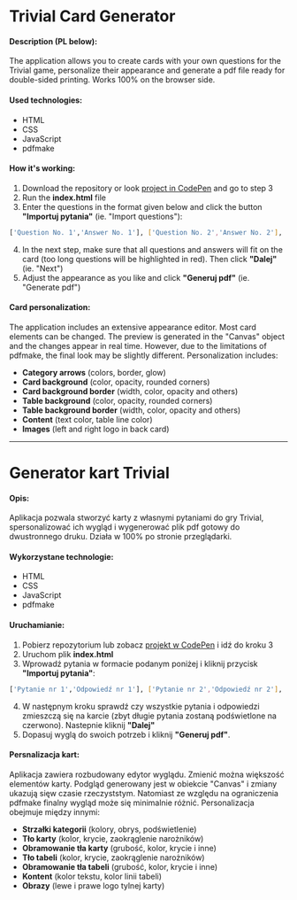 # Trivial Card Generator
#### Description (PL below):
The application allows you to create cards with your own questions for the Trivial game, personalize their appearance and generate a pdf file ready for double-sided printing. Works 100% on the browser side.

#### Used technologies:
* HTML
* CSS
* JavaScript
* pdfmake

#### How it's working:
1) Download the repository or look [project in CodePen](https://codepen.io/oskars24/full/OJLRWgj) and go to step 3
2) Run the __index.html__ file
3) Enter the questions in the format given below and click the button __"Importuj pytania"__ (ie. "Import questions"):
```sh
['Question No. 1','Answer No. 1'], ['Question No. 2','Answer No. 2'], ...
```
4) In the next step, make sure that all questions and answers will fit on the card (too long questions will be highlighted in red). Then click __"Dalej"__ (ie. "Next")
5) Adjust the appearance as you like and click __"Generuj pdf"__ (ie. "Generate pdf")

#### Card personalization:
The application includes an extensive appearance editor. Most card elements can be changed. The preview is generated in the "Canvas" object and the changes appear in real time. However, due to the limitations of pdfmake, the final look may be slightly different. Personalization includes:
- __Category arrows__ (colors, border, glow)
- __Card background__ (color, opacity, rounded corners)
- __Card background border__ (width, color, opacity and others)
- __Table background__ (color, opacity, rounded corners)
- __Table background border__ (width, color, opacity and others)
- __Content__ (text color, table line color)
- __Images__ (left and right logo in back card)

___

# Generator kart Trivial
#### Opis:
Aplikacja pozwala stworzyć karty z własnymi pytaniami do gry Trivial, spersonalizować ich wygląd i wygenerować plik pdf gotowy do dwustronnego druku. Działa w 100% po stronie przeglądarki.

#### Wykorzystane technologie:
* HTML
* CSS
* JavaScript
* pdfmake

#### Uruchamianie:
1) Pobierz repozytorium lub zobacz [projekt w CodePen](https://codepen.io/oskars24/full/OJLRWgj) i idź do kroku 3
2) Uruchom plik __index.html__
3) Wprowadź pytania w formacie podanym poniżej i kliknij przycisk __"Importuj pytania"__:
```sh
['Pytanie nr 1','Odpowiedź nr 1'], ['Pytanie nr 2','Odpowiedź nr 2'], ...
```
4) W następnym kroku sprawdź czy wszystkie pytania i odpowiedzi zmieszczą się na karcie (zbyt długie pytania zostaną podświetlone na czerwono). Nastepnie kliknij __"Dalej"__
5) Dopasuj wyglą do swoich potrzeb i kliknij __"Generuj pdf"__.

#### Persnalizacja kart:
Aplikacja zawiera rozbudowany edytor wyglądu. Zmienić można większość elementów karty. Podgląd generowany jest w obiekcie "Canvas" i zmiany ukazują sięw czasie rzeczyststym. Natomiast ze względu na ograniczenia pdfmake finalny wygląd może się minimalnie różnić. Personalizacja obejmuje między innymi:
- __Strzałki kategorii__ (kolory, obrys, podświetlenie)
- __Tło karty__ (kolor, krycie, zaokrąglenie narożników)
- __Obramowanie tła karty__ (grubość, kolor, krycie i inne)
- __Tło tabeli__ (kolor, krycie, zaokrąglenie narożników)
- __Obramowanie tła tabeli__ (grubość, kolor, krycie i inne)
- __Kontent__ (kolor tekstu, kolor linii tabeli)
- __Obrazy__ (lewe i prawe logo tylnej karty)
